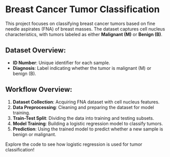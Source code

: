 # Breast Cancer Tumor Classification

This project focuses on classifying breast cancer tumors based on fine needle aspirates (FNA) of breast masses. The dataset captures cell nucleus characteristics, with tumors labeled as either **Malignant (M)** or **Benign (B)**.

## Dataset Overview:
- **ID Number**: Unique identifier for each sample.
- **Diagnosis**: Label indicating whether the tumor is malignant (M) or benign (B).

## Workflow Overview:
1. **Dataset Collection**: Acquiring FNA dataset with cell nucleus features.
2. **Data Preprocessing**: Cleaning and preparing the dataset for model training.
3. **Train-Test Split**: Dividing the data into training and testing subsets.
4. **Model Training**: Building a logistic regression model to classify tumors.
5. **Prediction**: Using the trained model to predict whether a new sample is benign or malignant.

Explore the code to see how logistic regression is used for tumor classification!

